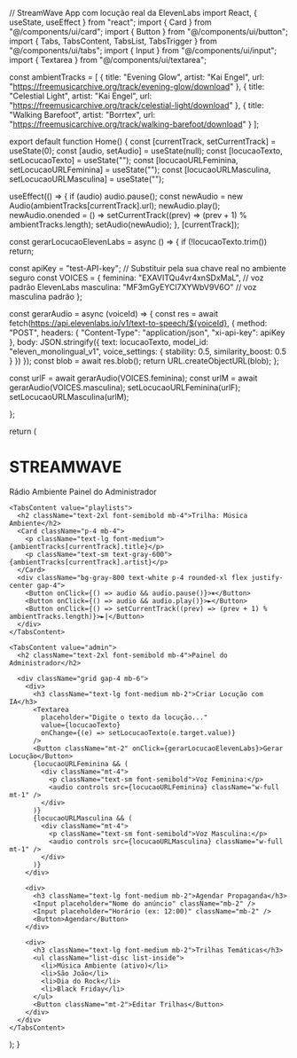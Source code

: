 // StreamWave App com locução real da ElevenLabs import React, { useState, useEffect } from "react"; import { Card } from "@/components/ui/card"; import { Button } from "@/components/ui/button"; import { Tabs, TabsContent, TabsList, TabsTrigger } from "@/components/ui/tabs"; import { Input } from "@/components/ui/input"; import { Textarea } from "@/components/ui/textarea";

const ambientTracks = [ { title: "Evening Glow", artist: "Kai Engel", url: "https://freemusicarchive.org/track/evening-glow/download" }, { title: "Celestial Light", artist: "Kai Engel", url: "https://freemusicarchive.org/track/celestial-light/download" }, { title: "Walking Barefoot", artist: "Borrtex", url: "https://freemusicarchive.org/track/walking-barefoot/download" } ];

export default function Home() { const [currentTrack, setCurrentTrack] = useState(0); const [audio, setAudio] = useState(null); const [locucaoTexto, setLocucaoTexto] = useState(""); const [locucaoURLFeminina, setLocucaoURLFeminina] = useState(""); const [locucaoURLMasculina, setLocucaoURLMasculina] = useState("");

useEffect(() => { if (audio) audio.pause(); const newAudio = new Audio(ambientTracks[currentTrack].url); newAudio.play(); newAudio.onended = () => setCurrentTrack((prev) => (prev + 1) % ambientTracks.length); setAudio(newAudio); }, [currentTrack]);

const gerarLocucaoElevenLabs = async () => { if (!locucaoTexto.trim()) return;

const apiKey = "test-API-key"; // Substituir pela sua chave real no ambiente seguro
const VOICES = {
  feminina: "EXAVITQu4vr4xnSDxMaL", // voz padrão ElevenLabs
  masculina: "MF3mGyEYCl7XYWbV9V6O"  // voz masculina padrão
};

const gerarAudio = async (voiceId) => {
  const res = await fetch(https://api.elevenlabs.io/v1/text-to-speech/${voiceId}, {
    method: "POST",
    headers: {
      "Content-Type": "application/json",
      "xi-api-key": apiKey
    },
    body: JSON.stringify({
      text: locucaoTexto,
      model_id: "eleven_monolingual_v1",
      voice_settings: {
        stability: 0.5,
        similarity_boost: 0.5
      }
    })
  });
  const blob = await res.blob();
  return URL.createObjectURL(blob);
};

const urlF = await gerarAudio(VOICES.feminina);
const urlM = await gerarAudio(VOICES.masculina);
setLocucaoURLFeminina(urlF);
setLocucaoURLMasculina(urlM);

};

return ( <div className="p-6 bg-gray-100 min-h-screen"> <h1 className="text-4xl font-bold mb-6">STREAMWAVE</h1>

<Tabs defaultValue="playlists" className="w-full">
    <TabsList className="mb-4">
      <TabsTrigger value="playlists">Rádio Ambiente</TabsTrigger>
      <TabsTrigger value="admin">Painel do Administrador</TabsTrigger>
    </TabsList>

    <TabsContent value="playlists">
      <h2 className="text-2xl font-semibold mb-4">Trilha: Música Ambiente</h2>
      <Card className="p-4 mb-4">
        <p className="text-lg font-medium">{ambientTracks[currentTrack].title}</p>
        <p className="text-sm text-gray-600">{ambientTracks[currentTrack].artist}</p>
      </Card>
      <div className="bg-gray-800 text-white p-4 rounded-xl flex justify-center gap-4">
        <Button onClick={() => audio && audio.pause()}>⏸</Button>
        <Button onClick={() => audio && audio.play()}>►</Button>
        <Button onClick={() => setCurrentTrack((prev) => (prev + 1) % ambientTracks.length)}>►|</Button>
      </div>
    </TabsContent>

    <TabsContent value="admin">
      <h2 className="text-2xl font-semibold mb-4">Painel do Administrador</h2>

      <div className="grid gap-4 mb-6">
        <div>
          <h3 className="text-lg font-medium mb-2">Criar Locução com IA</h3>
          <Textarea
            placeholder="Digite o texto da locução..."
            value={locucaoTexto}
            onChange={(e) => setLocucaoTexto(e.target.value)}
          />
          <Button className="mt-2" onClick={gerarLocucaoElevenLabs}>Gerar Locução</Button>
          {locucaoURLFeminina && (
            <div className="mt-4">
              <p className="text-sm font-semibold">Voz Feminina:</p>
              <audio controls src={locucaoURLFeminina} className="w-full mt-1" />
            </div>
          )}
          {locucaoURLMasculina && (
            <div className="mt-4">
              <p className="text-sm font-semibold">Voz Masculina:</p>
              <audio controls src={locucaoURLMasculina} className="w-full mt-1" />
            </div>
          )}
        </div>

        <div>
          <h3 className="text-lg font-medium mb-2">Agendar Propaganda</h3>
          <Input placeholder="Nome do anúncio" className="mb-2" />
          <Input placeholder="Horário (ex: 12:00)" className="mb-2" />
          <Button>Agendar</Button>
        </div>

        <div>
          <h3 className="text-lg font-medium mb-2">Trilhas Temáticas</h3>
          <ul className="list-disc list-inside">
            <li>Música Ambiente (ativo)</li>
            <li>São João</li>
            <li>Dia do Rock</li>
            <li>Black Friday</li>
          </ul>
          <Button className="mt-2">Editar Trilhas</Button>
        </div>
      </div>
    </TabsContent>
  </Tabs>
</div>

); }

